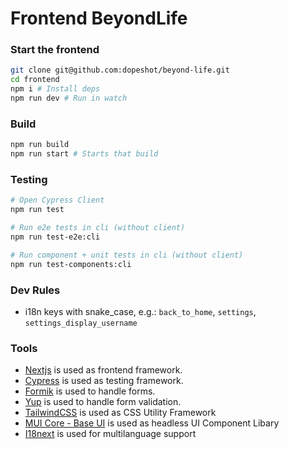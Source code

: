 # Frontend BeyondLife

### Start the frontend
```sh
git clone git@github.com:dopeshot/beyond-life.git
cd frontend
npm i # Install deps
npm run dev # Run in watch
```

### Build

```sh
npm run build
npm run start # Starts that build
```
### Testing

```sh
# Open Cypress Client
npm run test 

# Run e2e tests in cli (without client)
npm run test-e2e:cli

# Run component + unit tests in cli (without client)
npm run test-components:cli
```

### Dev Rules

- i18n keys with snake_case, e.g.: `back_to_home`, `settings`, `settings_display_username`

### Tools

- [Nextjs](https://nextjs.org/) is used as frontend framework.
- [Cypress](https://www.cypress.io/) is used as testing framework.
- [Formik](https://formik.org/) is used to handle forms.
- [Yup](https://www.npmjs.com/package/yup) is used to handle form validation.
- [TailwindCSS](https://tailwindcss.com/) is used as CSS Utility Framework
- [MUI Core - Base UI](https://mui.com/base/getting-started/overview/) is used as headless UI Component Libary
- [I18next](https://www.i18next.com/) is used for multilanguage support